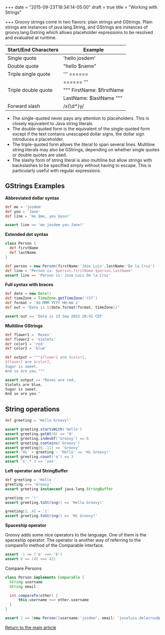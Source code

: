+++
date = "2015-09-23T18:34:14-05:00"
draft = true
title = "Working with Strings"

+++
Groovy strings come in two flavors: plain strings and GStrings. Plain strings are instances of java.lang.String, and GStrings are instances of groovy.lang.Gstring which allows placeholder expressions to be resolved and evaluated at runtime.

| Start/End Characters  | Example                     |
| --------------------- | --------------              |
| Single quote          | 'hello josdem'              |
| Double quote          | "hello $name"               |
| Triple single quote   | ''' ======                  |
|                       |     ====== '''              |
| Triple double quote   | """ FirstName: $firstName   |
|                       |     LastName: $lastName """ |
| Forward slash         | /x(\d*)y/                   |

* The single-quoted never pays any attention to placeholders. This is closely equivalent to Java string literals.
* The double-quoted form is the equivalent of the single-quoted form except if the text contains unescaped dollar signs, the dollar sign introduces a placeholder.
* The triple-quoted form  allows the literal to span several lines. Multiline string literals may also be GStrings, depending on whether single quotes or double quotes are used.
* The slashy form of string literal is also multiline but allow strings with backslashes to be specified simply without having to escape. This is particularly useful with regular expressions.

## GStrings Examples

**Abbreviated dollar syntax**

```groovy
def me = 'josdem'
def you = 'Jane'
def line = 'me $me, you $you!'

assert line == 'me josdem you Jane!'
```

**Extended dot syntax**

```groovy
class Person {
  def firstName
  def lastName
}

def person = new Person(firstName:'Jose Luis',lastName:'De la Cruz')
def line = "Person is: $person.firstName $person.lastName"
assert line == 'Person is: Jose Luis De la Cruz'
```

**Full syntax with braces**

```groovy
def date = new Date()
def timeZone = TimeZone.getTimeZone('CST')
def format = 'dd MMM YYYY HH:mm z'
def out = "Date is ${date.format(format, timeZone)}"

assert out == 'Date is 23 Sep 2015 20:41 CDT'
```

**Multiline GStrings**

```groovy
def flower1 = 'Roses'
def flower2 = 'Violets'
def color1 = 'red'
def color2 = 'blue'

def output = """$flower1 are $color1,
$flower2 are $color2,
Sugar is sweet,
And so are you."""

assert output == "Roses are red,
Violets are blue,
Sugar is sweet,
And so are you."
```

## String operations

```groovy
def greeting = 'Hello Groovy!'

assert greeting.startsWith('Hello')
assert greeting.getAt(0) == 'H'
assert greeting.indexOf('Groovy') == 6
assert greeting.contains('Groovy')
assert greeting[6..11] == 'Groovy'
assert 'Hi' + greeting - 'Hello' == 'Hi Groovy!'
assert greeting.count('o') == 3
assert 'x' * 3 == 'xxx'
```

**Left operator and StringBuffer**

```groovy
def greeting = 'Hello '
greeting <<= 'Groovy'
assert greeting instanceof java.lang.StringBuffer

greeting << '!'
assert greeting.toString() == 'Hello Groovy!'

greeting[1..4] = 'i'
assert greeting.toString() == 'Hi Groovy!'
```

**Spaceship operator**

Groovy adds some nice operators to the language. One of them is the spaceship operator. The operator is another way of referring to the compareTo method of the Comparable interface.

```groovy
assert -1 == ('a' <=> 'b')
assert 0 == (42 <=> 42)
```

Compare Persons

```groovy
class Person implements Comparable {
  String username
  String email

  int compareTo(other) {
      this.username <=> other.username
  }
}

assert 1 == (new Person([username:'josdem', email: 'joseluis.delacruz@gmail.com']) <=> new Person([username:'eric', email:'eric@email.com']))
```

[Return to the main article](/techtalk/groovy)
